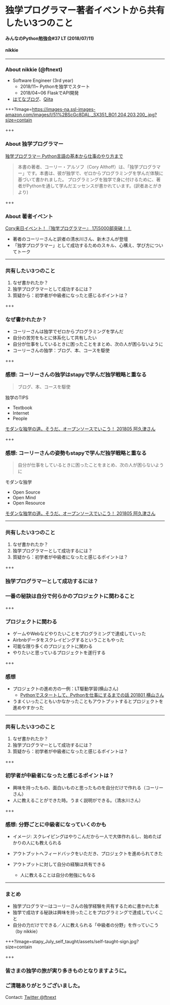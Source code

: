 # 独学プログラマー著者イベントから共有したい3つのこと
#### みんなのPython勉強会#37 LT (2018/07/11)
#### nikkie

---

### About nikkie (@ftnext)

- Software Engineer (3rd year)
  - 2018/11~ Pythonを独学でスタート
  - 2018/04~06 FlaskでAPI開発
- [はてなブログ](http://nikkie-ftnext.hatenablog.com/)、[Qiita](https://qiita.com/ftnext)

+++?image=https://images-na.ssl-images-amazon.com/images/I/51%2BScGc8DAL._SX351_BO1,204,203,200_.jpg?size=contain

+++

### About 独学プログラマー

[独学プログラマー Python言語の基本から仕事のやり方まで](https://shop.nikkeibp.co.jp/front/commodity/0000/C92270/)
>本書の著者、コーリー・アルソフ（Cory Althoff）は、「独学プログラマー」です。本書は、彼が独学で、ゼロからプログラミングを学んだ体験に基づいて書かれました。
>プログラミングを独学で身に付けるために、著者がPythonを通して学んだエッセンスが書かれています。(訳者あとがきより)

+++

### About 著者イベント

[Cory来日イベント！『独学プログラマー』 1万5000部突破！！](http://www.freia.jp/taka/blog/the-self-taught-programmer-15k-cory-event/index.html)

- 著者のコーリーさんと訳者の清水川さん、新木さんが登壇
- 「独学プログラマー」として成功するためのスキル、心構え、学び方についてトーク

---

### 共有したい3つのこと

1. <span class="red-char">なぜ書かれたか？</span>
2. 独学プログラマーとして成功するには？
3. 質疑から：初学者が中級者になったと感じるポイントは？

+++

### なぜ書かれたか？

- コーリーさんは独学でゼロからプログラミングを学んだ
- 自分の苦労をもとに体系化して共有したい
- 自分が仕事をしているときに困ったことをまとめ、次の人が困らないように
- コーリーさんの独学：ブログ、本、コースを駆使

+++

### 感想: コーリーさんの独学はstapyで学んだ独学戦略と重なる

>ブログ、本、コースを駆使

独学のTIPS

- <span class="red-char">Textbook</span>
- <span class="red-char">Internet</span>
- People

[モダンな独学の道。そうだ、オープンソースでいこう！ 201805 阿久津さん](https://www.slideshare.net/TakeshiAkutsu/ss-96624467)

+++

### 感想: コーリーさんの姿勢もstapyで学んだ独学戦略と重なる

>自分が仕事をしているときに困ったことをまとめ、次の人が困らないように

モダンな独学

- <span class="red-char">Open Source</span>
- Open Mind
- Open Resource

[モダンな独学の道。そうだ、オープンソースでいこう！ 201805 阿久津さん](https://www.slideshare.net/TakeshiAkutsu/ss-96624467)

---

### 共有したい3つのこと

1. なぜ書かれたか？
2. <span class="red-char">独学プログラマーとして成功するには？</span>
3. 質疑から：初学者が中級者になったと感じるポイントは？

+++

### 独学プログラマーとして成功するには？

### 一番の秘訣は自分で何らかのプロジェクトに関わること

+++

### プロジェクトに関わる

- ゲームやWebなどやりたいことをプログラミングで達成していった
- Airbnbデータをスクレイピングするということもやった
- 可能な限り多くのプロジェクトに関わる
- やりたいと思っているプロジェクトを遂行する

+++

### 感想

- プロジェクトの進め方の一例：LT駆動学習(横山さん)
  - [Pythonでスタートして、Pythonを仕事にするまでの話 201801 横山さん](https://gitpitch.com/NaoY-2501/GitPitch-Slides?p=stapy31_20180110#/)
- うまくいったこともいかなかったこともアウトプットするとプロジェクトを進めやすかった

---

### 共有したい3つのこと

1. なぜ書かれたか？
2. 独学プログラマーとして成功するには？
3. <span class="red-char">質疑から：初学者が中級者になったと感じるポイントは？</span>

+++

### 初学者が中級者になったと感じるポイントは？

- 興味を持ったもの、面白いものと思ったものを自分だけで作れる（コーリーさん）
- 人に教えることができた時。うまく説明ができる。（清水川さん）

+++

### 感想: 分野ごとに中級者になっていくのかも

- イメージ: スクレイピングはやりこんだから一人で大体作れるし、始めたばかりの人にも教えられる

- アウトプットへフィードバックをいただき、プロジェクトを進められてきた
- アウトプットに対して自分の経験は共有できる
  - 人に教えることは自分の勉強にもなる

---

### まとめ

- 独学プログラマーはコーリーさんの独学経験を共有するために書かれた本
- 独学で成功する秘訣は興味を持ったことをプログラミングで達成していくこと
- 自分の力だけでできる／人に教えられる「中級者の分野」を作っていこう（by nikkie）

+++?image=stapy_July_self_taught/assets/self-taught-sign.jpg?size=contain

+++

### 皆さまの独学の旅が実り多きものとなりますように。
### ご清聴ありがとうございました。
Contact: [Twitter @ftnext](https://twitter.com/ftnext)
